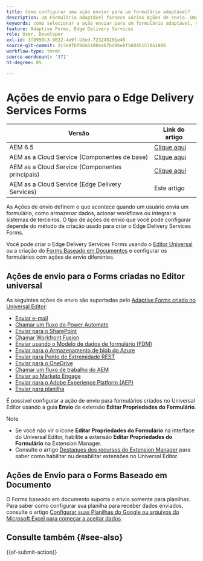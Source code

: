 ```yaml
---
title: Como configurar uma ação enviar para um formulário adaptável?
description: Um Formulário adaptável fornece várias Ações de envio. Uma Ação de envio define como um Formulário adaptável é processado após o envio. Você pode usar as Ações de envio integradas ou criar as suas próprias ações.
keywords: como selecionar a ação enviar para um formulário adaptável, conectar um formulário adaptável à lista do sharepoint, conectar um formulário adaptável à biblioteca de documentos do sharepoint, conectar um formulário adaptável ao modelo de dados de formulário (FDM)
feature: Adaptive Forms, Edge Delivery Services
role: User, Developer
exl-id: 3f8950c3-9022-4e9f-b3ed-723245201e45
source-git-commit: 2c3e8f6f8dab1004a6fbd9be8f5604b1570a1808
workflow-type: tm+mt
source-wordcount: '371'
ht-degree: 8%

---
```


# Ações de envio para o Edge Delivery Services Forms

| Versão | Link do artigo |
|---------|-----------------------------|
| AEM 6.5 | [Clique aqui](https://experienceleague.adobe.com/docs/experience-manager-65/forms/adaptive-forms-basic-authoring/configuring-submit-actions.html) |
| AEM as a Cloud Service (Componentes de base) | [Clique aqui](/help/forms/configuring-submit-actions.md) |
| AEM as a Cloud Service (Componentes principais) | [Clique aqui](/help/forms/configure-submit-actions-core-components.md) |
| AEM as a Cloud Service (Edge Delivery Services) | Este artigo |

As Ações de envio definem o que acontece quando um usuário envia um formulário, como armazenar dados, acionar workflows ou integrar a sistemas de terceiros. O tipo de ações de envio que você pode configurar depende do método de criação usado para criar o Edge Delivery Services Forms.

Você pode criar o Edge Delivery Services Forms usando o [Editor Universal](/help/edge/docs/forms/universal-editor/overview-universal-editor-for-edge-delivery-services-for-forms.md) ou a criação do [Forms Baseado em Documentos](/help/edge/docs/forms/overview.md) e configurar os formulários com ações de envio diferentes.

## Ações de envio para o Forms criadas no Editor universal

As seguintes ações de envio são suportadas pelo [Adaptive Forms criado no Universal Editor](/help/edge/docs/forms/universal-editor/create-forms.md):

* [Enviar e-mail](/help/forms/configure-submit-action-send-email.md)
* [Chamar um fluxo do Power Automate](/help/forms/forms-microsoft-power-automate-integration.md)
* [Enviar para o SharePoint](/help/forms/configure-submit-action-sharepoint.md)
* [Chamar Workfront Fusion](/help/forms/submit-adaptive-form-to-workfront-fusion.md)
* [Enviar usando o Modelo de dados de formulário (FDM)](/help/forms/integrate-adaptive-form-with-fdm.md)
* [Enviar para o Armazenamento de blob do Azure](/help/forms/configure-submit-action-azure-blob-storage.md)
* [Enviar para Ponto de Extremidade REST](/help/forms/configure-submit-action-restpoint.md)
* [Enviar para o OneDrive](/help/forms/configure-submit-action-onedrive.md)
* [Chamar um fluxo de trabalho do AEM](/help/forms/configure-submit-action-workflow.md)
* [Enviar ao Marketo Engage](/help/forms/submit-adaptive-form-to-marketo-engage.md)
* [Enviar para o Adobe Experience Platform (AEP)](/help/forms/aem-forms-aep-connector.md)
* [Enviar para planilha](/help/forms/forms-submission-service.md)

<!--You can also submit an Adaptive Form in the Universal Editor to other storage or CRM integrations:

* [Connect Adaptive Form to Salesforce](/help/forms/aem-forms-salesforce-integration.md)
* [Connect an Adaptive Form to Microsoft&reg; Dynamics OData](/help/forms/ms-dynamics-odata-configuration.md)-->

É possível configurar a ação de envio para formulários criados no Universal Editor usando a guia **Envio** da extensão **Editar Propriedades do Formulário**.

<!--**How to Configure Submit Action for Forms authored in Universal Editor?**
You can configure the submit action for forms created in the Universal Editor using the **Submission** tab of the **Edit Form Properties** extension.

![Form properties icon](/help/forms/assets/ue-form-properties-icon.png)

![Universal Editor Form Properties](/help/forms/assets/ue-form-properties.png)-->

>[!NOTE]
>
> * Se você não vir o ícone **Editar Propriedades do Formulário** na interface do Universal Editor, habilite a extensão **Editar Propriedades do Formulário** na Extension Manager.
> * Consulte o artigo [Destaques dos recursos do Extension Manager](https://developer.adobe.com/uix/docs/extension-manager/feature-highlights/#enablingdisabling-extensions) para saber como habilitar ou desabilitar extensões no Universal Editor.

## Ações de Envio para o Forms Baseado em Documento

O Forms baseado em documento suporta o envio somente para planilhas. Para saber como configurar sua planilha para receber dados enviados, consulte o artigo [Configurar suas Planilhas do Google ou arquivos do Microsoft Excel para começar a aceitar dados](/help/edge/docs/forms/submit-forms.md).

## Consulte também {#see-also}

{{af-submit-action}}
